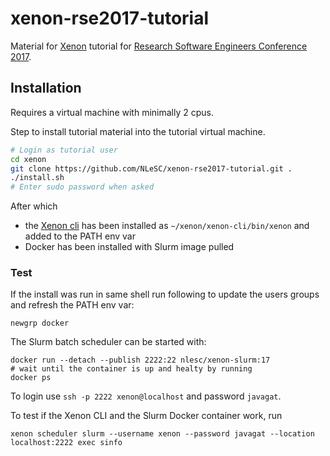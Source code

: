 # xenon-rse2017-tutorial

Material for [Xenon](http://nlesc.github.io/Xenon/) tutorial for [Research Software Engineers Conference 2017](http://rse.ac.uk/conf2017/).

## Installation

Requires a virtual machine with minimally 2 cpus.

Step to install tutorial material into the tutorial virtual machine.

```bash
# Login as tutorial user
cd xenon
git clone https://github.com/NLeSC/xenon-rse2017-tutorial.git .
./install.sh
# Enter sudo password when asked
```

After which 
* the [Xenon cli](https://github.com/NLeSC/xenon-cli) has been installed as `~/xenon/xenon-cli/bin/xenon` and added to the PATH env var
* Docker has been installed with Slurm image pulled

### Test

If the install was run in same shell run following to update the users groups and refresh the PATH env var:
```
newgrp docker
```

The Slurm batch scheduler can be started with:

```
docker run --detach --publish 2222:22 nlesc/xenon-slurm:17
# wait until the container is up and healty by running
docker ps
```

To login use `ssh -p 2222 xenon@localhost` and password `javagat`.

To test if the Xenon CLI and the Slurm Docker container work, run

```
xenon scheduler slurm --username xenon --password javagat --location localhost:2222 exec sinfo
```
